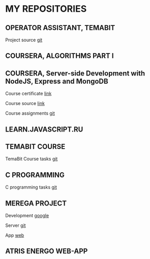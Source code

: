 # MY REPOSITORIES

## OPERATOR ASSISTANT, TEMABIT

Project source [git](https://github.com/mykhailo-vaskivnyuk/operator-interface)


## COURSERA, ALGORITHMS PART I

## COURSERA, Server-side Development with NodeJS, Express and MongoDB

Course certificate [link](https://www.coursera.org/account/accomplishments/records/U7FRD38QGR5G)

Course source [link](https://www.coursera.org/learn/server-side-nodejs/)

Course assignments [git](https://github.com/mykhailo-vaskivnyuk/server-side-nodejs)


## LEARN.JAVASCRIPT.RU

## TEMABIT COURSE

TemaBit Course tasks [git](https://github.com/mykhailo-vaskivnyuk/temabit-course)


## C PROGRAMMING

C programming tasks [git](https://github.com/mykhailo-vaskivnyuk/C_base)

## MEREGA PROJECT

Development [google](https://drive.google.com/drive/folders/1YA49A-Pg7jesL_N50vCF4iz7XennQshn?usp=sharing)

Server [git](https://github.com/mykhailo-vaskivnyuk/merega)

App [web](http://mike.sl.org.ua/authorize/)


## ATRIS ENERGO WEB-APP
